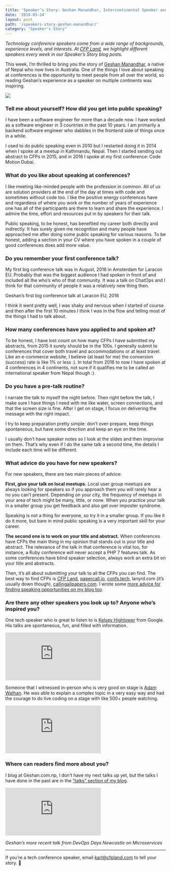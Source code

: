 ```yaml
---
title: 'Speaker’s Story: Geshan Manandhar, Intercontinental Speaker and Senior Software Engineer'
date: '2019-03-24'
layout: post
path: '/speakers-story-geshan-manandhar/'
category: "Speaker's Story"
---
```


_Technology conference speakers come from a wide range of backgrounds,
experience levels, and interests. At [CFP Land](https://www.cfpland.com/), we
highlight different speakers every week in our Speaker’s Story blog posts._

This week, I’m thrilled to bring you the story of [Geshan
Manandhar](https://geshan.com.np/), a native of Nepal who now lives in
Australia. One of the things I love about speaking at conferences is the
opportunity to meet people from all over the world, so reading Geshan’s
experience as a speaker on multiple continents was inspiring.

<!--more-->

![](https://cdn-images-1.medium.com/max/1200/1*mQ216JZETiJBtVpHdGLBkA.jpeg)

### Tell me about yourself? How did you get into public speaking?

I have been a software engineer for more than a decade now. I have worked as a
software engineer in 3 countries in the past 10 years. I am primarily a backend
software engineer who dabbles in the frontend side of things once in a while.

I used to do public speaking even in 2010 but I restarted doing it in 2014 when
I spoke at a meetup in Kathmandu, Nepal. Then I started sending out abstract to
CFPs in 2015, and in 2016 I spoke at my first conference: Code Motion Dubai.

### What do you like about speaking at conferences?

I like meeting like-minded people with the profession in common. All of us are
solution providers at the end of the day at times with code and sometimes
without code too. I like the positive energy conferences have and regardless of
where you work or the number of years of experience one has all of the
participants are there to learn and share the experience. I admire the time,
effort and resources put in by speakers for their talk.

Public speaking, to be honest, has benefited my career both directly and
indirectly. It has surely given me recognition and many people have approached
me after doing some public speaking for various reasons. To be honest, adding a
section in your CV where you have spoken in a couple of good conferences does
add more value.

### Do you remember your first conference talk?

My first big conference talk was in August, 2016 in Amsterdam for Laracon EU.
Probably that was the biggest audience I had spoken in front of and included all
the who’s who of that community. It was a talk on ChatOps and I think for that
community of people it was a relatively new thing then.

<span class="figcaption_hack">Geshan’s first big conference talk at Laracon EU, 2016</span>

I think it went pretty well, I was shaky and nervous when I started of course
and then after the first 10 minutes I think I was in the flow and telling most
of the things I had to talk about.

### How many conferences have you applied to and spoken at?

To be honest, I have lost count on how many CFPs I have submitted my abstracts,
from 2015 it surely should be in the 100s. I generally submit to conferences
that cover both travel and accommodations or at least travel. Like an e-commerce
website, I believe (at least for me) the conversion (success) rate is like 1% or
less :). In total from 2016 to now I have spoken at 4 conferences in 4
continents, not sure if it qualifies me to be called an international speaker
from Nepal though :).

### Do you have a pre-talk routine?

I narrate the talk to myself the night before. Then right before the talk, I
make sure I have things I need with me like water, screen connections, and that
the screen size is fine. After I get on stage, I focus on delivering the message
with the right impact.

I try to keep preparation pretty simple: don’t over-prepare, keep things
spontaneous, but have some direction and keep an eye on the time.

I usually don’t have speaker notes so I look at the slides and then improvise on
them. That’s why even if I do the same talk a second time, the details I include
each time will be different.

### What advice do you have for new speakers?

For new speakers, there are two main pieces of advice:

**First, give your talk on local meetups.** Local user group meetups are always
looking for speakers so if you approach them you will rarely hear a no you can’t
present. Depending on your city, the frequency of meetups in your area of tech
might be many, little, or none. When you practice your talk in a smaller group
you get feedback and also get over imposter syndrome.

Speaking is not a thing for everyone, so try it in a smaller group. If you like
it do it more, but bare in mind public speaking is a very important skill for
your career.

**The second one is to work on your title and abstract.** When conferences have
CFPs the main thing in my opinion that stands out is your title and abstract.
The relevance of the talk in that conference is vital too, for instance, a Ruby
conference will never accept a PHP 7 features talk. As some conferences have
blind speaker selection, always work an extra bit on your title and abstracts.

Then, it’s all about submitting your talk to all the CFPs you can find. The best
way to find CFPs is [CFP Land](https://www.cfpland.com/),
[papercall.io](https://www.papercall.io/), [confs.tech](https://confs.tech/),
lanyrd.com (it’s usually down though),
[callingallpapers.com](https://callingallpapers.com/). I wrote some [more advice
for finding speaking opportunities on my blog
too](https://geshan.com.np/blog/2016/09/some-useful-resources-for-conference-speakers-and-wanna-be-speakers/).

### Are there any other speakers you look up to? Anyone who’s inspired you?

One tech speaker who is great to listen to is [Kelsey
Hightower](https://twitter.com/kelseyhightower) from Google. His talks are
spontaneous, fun, and filled with information.

<div class='embed-container'><iframe src='https://www.youtube.com/embed/_1-5YFfJCqM' frameborder='0' allowfullscreen></iframe></div>

Someone that I witnessed in-person who is very good on stage is [Adam
Wathan](https://twitter.com/adamwathan). He was able to explain a complex topic
in a very easy way and had the courage to do live coding on a stage with like
500+ people watching.

<div class='embed-container'><iframe src='https://www.youtube.com/embed/dfgtKb-VpRk' frameborder='0' allowfullscreen></iframe></div>

### Where can readers find more about you?

I blog at Geshan.com.np, I don’t have my next talks up yet, but the talks I have
done in the past are in the [“talks” section of my
blog](https://geshan.com.np/blog/categories/talks/).

<div class='embed-container'><iframe src='https://www.youtube.com/embed//QitdhwHYAVE' frameborder='0' allowfullscreen></iframe></div>

_Geshan’s more recent talk from DevOps Days Newcastle on Microservices_

---

If you’re a tech conference speaker, email karl@cfpland.com to tell your story. 💌
